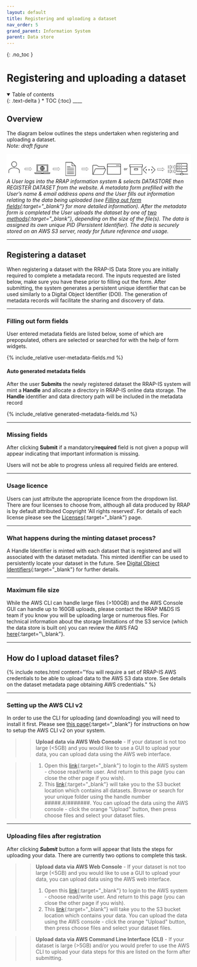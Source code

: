 ```yaml
---
layout: default
title: Registering and uploading a dataset
nav_order: 5
grand_parent: Information System
parent: Data store
---
```


{: .no_toc }

# Registering and uploading a dataset

<details  open markdown="block">
  <summary>
    Table of contents
  </summary>
{: .text-delta }
* TOC
{:toc}
____
</details>

## Overview

The diagram below outlines the steps undertaken when registering and uploading a dataset.  
_Note: draft figure_

![Workflow diagram](../../assets/images/DRAFTv2_upload_data.png)
_A User logs into the RRAP information system & selects DATASTORE then REGISTER DATASET from the website. A metadata form prefilled with the User’s name & email address opens and the User fills out information relating to the data being uploaded (see [Filling out form fields](#filling-out-form-fields){:target="\_blank"} for more detailed information). After the metadata form is completed the User uploads the dataset by one of [two methods](#how-do-i-upload-dataset-files){:target="\_blank"}, depending on the size of the file(s). The data is assigned its own unique PID (Persistent Identifier). The data is securely stored on an AWS S3 server, ready for future reference and usage._
<br>

___
## Registering a dataset
When registering a dataset with the RRAP-IS Data Store you are initially required to complete a metadata record. The inputs requested are listed below, make sure you have these prior to filling out the form. After submitting, the system generates a persistent unique identifier that can be used similarly to a Digital Object Identifier (DOI). The generation of metadata records will facilitate the sharing and discovery of data.

___
### Filling out form fields
User entered metadata fields are listed below, some of which are prepopulated, others are selected or searched for with the help of form widgets. 

{% include_relative user-metadata-fields.md %}

#### Auto generated metadata fields

After the user **Submits** the newly registered dataset the RRAP-IS system will mint a **Handle** and allocate a directory in RRAP-IS online data storage. The **Handle** identifier and data directory path will be included in the metadata record

{% include_relative generated-metadata-fields.md %}

___
### Missing fields

After clicking **Submit** if a mandatory/**required** field is not given a popup will appear indicating that important information is missing.

Users will not be able to progress unless all required fields are entered.

___
### Usage licence

Users can just attribute the appropriate licence from the dropdown list. There are four licenses to choose from, although all data produced by RRAP is by default attributed Copyright 'All rights reserved'. For details of each license please see the [Licenses](../licenses.md){:target="\_blank"} page.

___
### What happens during the minting dataset process?

A Handle Identifier is minted with each dataset that is registered and will associated with the dataset metadata. This minted identifier can be used to persistently locate your dataset in the future. See [Digital Object Identifiers](../digital-object-identifiers.md){:target="\_blank"} for further details.

___
### Maximum file size

While the AWS CLI can handle large files (>100GB) and the AWS Console GUI can handle up to 160GB uploads, please contact the RRAP M&DS IS team if you know you will be uploading large or numerous files. For technical information about the storage limitations of the S3 service (which the data store is built on) you can review the AWS FAQ [here](https://aws.amazon.com/s3/faqs/#:~:text=How%20much%20data%20can%20I%20store%20in%20Amazon%20S3?){:target="\_blank"}.

___
## How do I upload dataset files?

{% include notes.html content="You will require a set of RRAP-IS AWS credentials to be able to upload data to the AWS S3 data store.  See details on the dataset metadata page obtaining AWS credentials." %}

___
### Setting up the AWS CLI v2

In order to use the CLI for uploading (and downloading) you will need to install it first. Please see [this page](./setting-up-the-aws-cli.html){:target="\_blank"} for instructions on how to setup the AWS CLI v2 on your system.

>> **Upload data via AWS Web Console** -
>> If your dataset is not too large (<5GB) and you would like to use a GUI to upload your data, you can upload data using the AWS web interface.

>> 1. Open this [link](https://auth.dev.rrap-is.com/auth/realms/rrap/protocol/saml/clients/amazon-aws){:target="\_blank"} to login to the AWS system - choose read/write user. And return to this page (you can close the other page if you wish).
>> 1. This [link](https://s3.console.aws.amazon.com/s3/buckets/rrap-storage-bucket?region=ap-southeast-2&prefix=datasets/){:target="\_blank"} will take you to the S3 bucket location which contains all datasets.  Browse or search for your unique folder using the handle number #####.#/#######. You can upload the data using the AWS console - click the orange "Upload" button, then press choose files and select your dataset files.

___
### Uploading files after registration

After clicking **_Submit_** button a form will appear that lists the steps for uploading your data. There are currently two options to complete this task.

> > **Upload data via AWS Web Console** -
> > If your dataset is not too large (<5GB) and you would like to use a GUI to upload your data, you can upload data using the AWS web interface.
> >
> > 1.  Open this [link](https://auth.rrap-is.com/auth/realms/rrap/protocol/saml/clients/amazon-aws){:target="\_blank"} to login to the AWS system - choose read/write user. And return to this page (you can close the other page if you wish).
> > 1.  This [link](https://s3.console.aws.amazon.com/s3/buckets/rrap-storage-bucket?region=ap-southeast-2&prefix=datasets/){:target="\_blank"} will take you to the S3 bucket location which contains your data. You can upload the data using the AWS console - click the orange "Upload" button, then press choose files and select your dataset files.

> > **Upload data via AWS Command Line Interface (CLI)** -
> > If your dataset is large (>5GB) and/or you would prefer to use the AWS CLI to upload your data steps for this are listed on the form after submitting.
